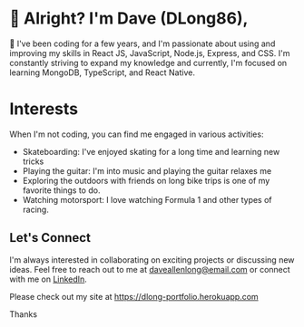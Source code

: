 # 👋 Alright? I'm Dave (DLong86),

🌱 I've been coding for a few years, and I'm passionate about using and improving my skills in React JS, JavaScript, Node.js, Express, and CSS. I'm constantly striving to expand my knowledge and currently, I'm focused on learning MongoDB, TypeScript, and React Native.

# Interests
When I'm not coding, you can find me engaged in various activities:
- Skateboarding: I've enjoyed skating for a long time and learning new tricks
- Playing the guitar: I'm into music and playing the guitar relaxes me
- Exploring the outdoors with friends on long bike trips is one of my favorite things to do.
- Watching motorsport: I love watching Formula 1 and other types of racing.

## Let's Connect
I'm always interested in collaborating on exciting projects or discussing new ideas. Feel free to reach out to me at daveallenlong@email.com or connect with me on [LinkedIn]([https://www.linkedin.com/in/davelong/](https://www.linkedin.com/in/dave-long-9970b3225/)).

Please check out my site at https://dlong-portfolio.herokuapp.com

Thanks



